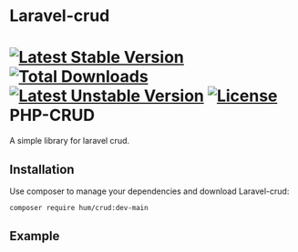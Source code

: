 # Laravel-crud
[![Latest Stable Version](https://poser.pugx.org/hum/crud/v)](//packagist.org/packages/hum/crud) 
[![Total Downloads](https://poser.pugx.org/hum/crud/downloads)](//packagist.org/packages/hum/crud) 
[![Latest Unstable Version](https://poser.pugx.org/hum/crud/v/unstable)](//packagist.org/packages/hum/crud)
[![License](https://poser.pugx.org/hum/crud/license)](//packagist.org/packages/hum/crud)
PHP-CRUD
=======
A simple library for laravel crud.

Installation
------------

Use composer to manage your dependencies and download Laravel-crud:

```bash
composer require hum/crud:dev-main
```

Example
-------
```php
